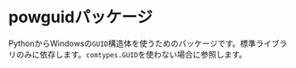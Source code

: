 # powguidパッケージ

PythonからWindowsの`GUID`構造体を使うためのパッケージです。標準ライブラリのみに依存します。`comtypes.GUID`を使わない場合に参照します。


